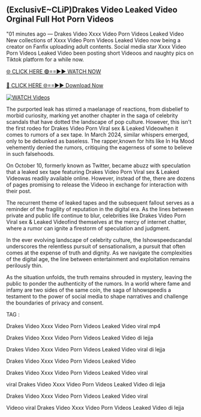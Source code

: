 ## (ExclusivE~CLiP)Drakes Video Leaked Video Orginal Full Hot Porn Videos



"01 minutes ago —  Drakes Video Xxxx Video Porn Videos Leaked Video New collections of   Xxxx Video Porn Videos Leaked Video now being a creator on Fanfix uploading adult contents. Social media star   Xxxx Video Porn Videos Leaked Video been posting short Videoos and naughty pics on Tiktok platform for a while now.

[🌐 CLICK HERE 🟢==►► WATCH NOW](https://ultra-bulletin.blogspot.com/p/ultra-bulletin-25.html)

[🔴 CLICK HERE 🌐==►► Download Now](https://ultra-bulletin.blogspot.com/p/ultra-bulletin-25.html)

[![WATCH Videos](https://i.imgur.com/dJHk4Zq.gif)](https://ultra-bulletin.blogspot.com/p/ultra-bulletin-25.html)

The purported leak has stirred a maelanage of reactions, from disbelief to morbid curiosity, marking yet another chapter in the saga of celebrity scandals that have dotted the landscape of pop culture. However, this isn't the first rodeo for  Drakes Video Porn Viral sex &  Leaked Videowhen it comes to rumors of a sex tape. In March 2024, similar whispers emerged, only to be debunked as baseless. The rapper,known  for hits like In Ha Mood vehemently denied the rumors, critiquing the eagerness of some to believe in such falsehoods.

On October 10, formerly known as Twitter, became abuzz with speculation that a leaked sex tape featuring  Drakes Video Porn Viral sex &  Leaked Videowas readily available online. However, instead of the, there are dozens of pages promising to release the Videoo in exchange for interaction with their post.

The recurrent theme of leaked tapes and the subsequent fallout serves as a reminder of the fragility of reputation in the digital era. As the lines between private and public life continue to blur, celebrities like  Drakes Video Porn Viral sex &  Leaked Videofind themselves at the mercy of internet chatter, where a rumor can ignite a firestorm of speculation and judgment.

In the ever evolving landscape of celebrity culture, the Ishowspeedscandal underscores the relentless pursuit of sensationalism, a pursuit that often comes at the expense of truth and dignity. As we navigate the complexities of the digital age, the line between entertainment and exploitation remains perilously thin.

As the situation unfolds, the truth remains shrouded in mystery, leaving the public to ponder the authenticity of the rumors. In a world where fame and infamy are two sides of the same coin, the saga of Ishowspeedis a testament to the power of social media to shape narratives and challenge the boundaries of privacy and consent.


TAG :

Drakes Video Xxxx Video Porn Videos Leaked Video viral mp4

Drakes Video Xxxx Video Porn Videos Leaked Video di lejja

Drakes Video Xxxx Video Porn Videos Leaked Video viral di lejja

Drakes Video Xxxx Video Porn Videos Leaked Video

Drakes Video Xxxx Video Porn Videos Leaked Video viral

viral Drakes Video Xxxx Video Porn Videos Leaked Video di lejja

Drakes Video Xxxx Video Porn Videos Leaked Video viral

Videoo viral Drakes Video Xxxx Video Porn Videos Leaked Video di lejja
